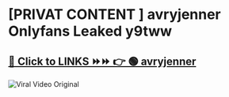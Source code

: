 
 # [PRIVAT CONTENT ] avryjenner Onlyfans Leaked y9tww

## <h2><a href="https://clipsfans.com/avryjenner&ref=git">🔗 Click to LINKS ⏩⏩ 👉 🟢 avryjenner </a></h2>

<a href="https://clipsfans.com/avryjenner&ref=git" rel="nofollow" data-target="animated-image.originalLink"><img src="https://i.ibb.co.com/xMMVF88/686577567.gif" alt="Viral Video Original" style="max-width: 100%; display: inline-block;" data-target="animated-image.originalImage"></a>

